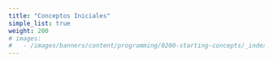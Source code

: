 ```yaml
---
title: "Conceptos Iniciales"
simple_list: true
weight: 200
# images:
#   - /images/banners/content/programming/0200-starting-concepts/_index.en.png
---
```

